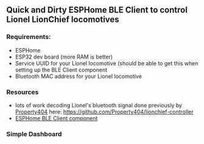 ## Quick and Dirty ESPHome BLE Client to control Lionel LionChief locomotives

### Requirements:
  + ESPHome
  + ESP32 dev board (more RAM is better)
  + Service UUID for your Lionel locomotive (should be able to get this when setting up the BLE Client component
  + Bluetooth MAC address for your Lionel locomotive

### Resources
  + lots of work decoding Lionel's bluetooth signal done previously by [Property404](https://github.com/Property404) here: https://github.com/Property404/lionchief-controller
  + [ESPHome BLE Client component](https://esphome.io/components/ble_client.html)

### Simple Dashboard


  
